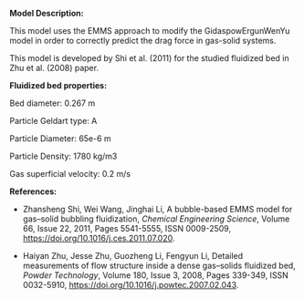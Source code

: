 
**Model Description:**

This model uses the EMMS approach to modify the GidaspowErgunWenYu model in order to correctly predict the drag force in gas-solid systems.

This model is developed by Shi et al. (2011) for the studied fluidized bed in Zhu et al. (2008) paper.

**Fluidized bed properties:**

Bed diameter: 0.267 m 

Particle Geldart type: A

Particle Diameter: 65e-6 m

Particle Density: 1780 kg/m3

Gas superficial velocity: 0.2 m/s


**References:**

- Zhansheng Shi, Wei Wang, Jinghai Li,
A bubble-based EMMS model for gas–solid bubbling fluidization,
*Chemical Engineering Science*,
Volume 66, Issue 22,
2011,
Pages 5541-5555,
ISSN 0009-2509,
https://doi.org/10.1016/j.ces.2011.07.020.


- Haiyan Zhu, Jesse Zhu, Guozheng Li, Fengyun Li,
Detailed measurements of flow structure inside a dense gas–solids fluidized bed,
*Powder Technology*,
Volume 180, Issue 3,
2008,
Pages 339-349,
ISSN 0032-5910,
https://doi.org/10.1016/j.powtec.2007.02.043.
